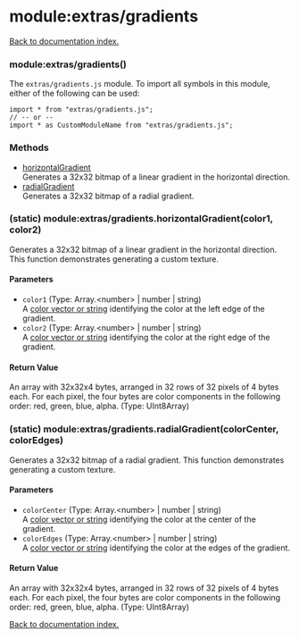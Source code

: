 # module:extras/gradients

[Back to documentation index.](index.md)

<a name='extras_gradients'></a>
### module:extras/gradients()

The <code>extras/gradients.js</code> module.
To import all symbols in this module, either of the following can be used:

    import * from "extras/gradients.js";
    // -- or --
    import * as CustomModuleName from "extras/gradients.js";

### Methods

* [horizontalGradient](#extras_gradients.horizontalGradient)<br>Generates a 32x32 bitmap of a linear gradient in the horizontal direction.
* [radialGradient](#extras_gradients.radialGradient)<br>Generates a 32x32 bitmap of a radial gradient.

<a name='extras_gradients.horizontalGradient'></a>
### (static) module:extras/gradients.horizontalGradient(color1, color2)

Generates a 32x32 bitmap of a linear gradient in the horizontal direction. This function demonstrates generating a custom texture.

#### Parameters

* `color1` (Type: Array.&lt;number> | number | string)<br>A <a href="toGLColor.md">color vector or string</a> identifying the color at the left edge of the gradient.
* `color2` (Type: Array.&lt;number> | number | string)<br>A <a href="toGLColor.md">color vector or string</a> identifying the color at the right edge of the gradient.

#### Return Value

An array with 32x32x4 bytes, arranged in 32 rows of 32 pixels
of 4 bytes each. For each pixel, the four bytes are color components
in the following order: red, green, blue, alpha. (Type: UInt8Array)

<a name='extras_gradients.radialGradient'></a>
### (static) module:extras/gradients.radialGradient(colorCenter, colorEdges)

Generates a 32x32 bitmap of a radial gradient. This function demonstrates generating a custom texture.

#### Parameters

* `colorCenter` (Type: Array.&lt;number> | number | string)<br>A <a href="toGLColor.md">color vector or string</a> identifying the color at the center of the gradient.
* `colorEdges` (Type: Array.&lt;number> | number | string)<br>A <a href="toGLColor.md">color vector or string</a> identifying the color at the edges of the gradient.

#### Return Value

An array with 32x32x4 bytes, arranged in 32 rows of 32 pixels
of 4 bytes each. For each pixel, the four bytes are color components
in the following order: red, green, blue, alpha. (Type: UInt8Array)

[Back to documentation index.](index.md)
